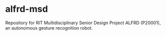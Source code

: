 # alfrd-msd
Repository for RIT Multidisciplinary Senior Design Project ALFRD (P20001), an autonomous gesture recognition robot.
